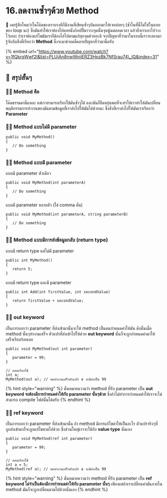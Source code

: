 # 16.ลดงานซ้ำๆด้วย Method

💬 เคยรู้สึกไหมว่าในโค๊ดของเราบางทีก็มีงานที่เขียนซ้ำๆกันออกมาให้เจอบ่อยๆ \(ซ้ำในที่นี้ไม่ใช่ในแบบของ loop นะ\) ซึ่งมันทำให้เราต้องไปคอยนั่งก๊อปปี้มาวางจุดนั้นจุดนู้นตลอดเวลา แล้วยิ่งเราเอาไปวางไว้เยอะ ถ้าเราต้องแก้ไขมันเราก็ต้องไล่ไปตามแก้ทุกจุดด้วยอะดิ จากปัญหาที่ว่ามาในรอบนี้เราจะลองมารู้จักกับสิ่งที่เรียกว่า **Method** ซึ่งจะมาช่วยคลี่คลายปัญหาที่ว่ามานี้ครับ

{% embed url="https://www.youtube.com/watch?v=1fQkrqWwf2I&list=PLUjAn8nwWnijERZ3HpzBk7NfSrau74\_lQ&index=31" %}

## 🎯 สรุปสั้นๆ

### 👨‍🚀 Method คือ

โค๊ดธรรมดานี่แหละ แต่เราสามารถเรียกใช้มันซ้ำๆได้ และมันก็ยืดหยุ่นพอที่จะทำให้เราทำให้มันเปลี่ยนพฤติกรรมการทำงานของมันตามข้อมูลที่เราส่งไปให้มันได้ด้วยนะ ซึ่งสิ่งที่เราส่งไปให้มันเราเรียกว่า **Parameter** 

### 👨‍🚀 Method แบบไม่มี parameter

```text
public void MyMethod()
{
   // Do something
}
```

### 👨‍🚀 Method แบบมี parameter

แบบมี parameter ตัวเดียว

```text
public void MyMethod(int parameterA)
{
   // Do something
}
```

แบบมี parameter หลายตัว \(ใช่ comma คั่น\)

```text
public void MyMethod(int parameterA, string parameterB)
{
   // Do something
}
```

### 👨‍🚀 Method แบบมีการส่งข้อมูลกลับ \(return type\)

แบบมี return type แต่ไม่มี parameter

```text
public int MyMethod()
{
   return 5;
}
```

แบบมี return type และมี parameter

```text
public int Add(int firstValue, int secondValue)
{
   return firstValue + secondValue;
}
```

### 👨‍🚀 out keyword

เป็นการบอกว่า parameter ที่ส่งเข้ามานั้นจะให้ method เป็นคนกำหนดค่าให้มัน ดังนั้นเมื่อ method นั้นๆทำงานเสร็จ ตัวแปรที่ส่งเข้าไปให้ด้วย **out keyword** นั้นก็จะถูกกำหนดค่ามาให้เสร็จเรียบร้อยเลย 

```text
public void MyMethod(out int parameter)
{
   parameter = 99;
}

// ตอนเรียกใช้
int a;
MyMethod(out a); // พอทำงานเสร็จตัวแปร a จะมีค่าเป็น 99
```

{% hint style="warning" %}
นั่นหมายความว่า method ที่รับ parameter เป็น **out keyword จะต้องมีการกำหนดค่าให้กับ parameter นั้นๆด้วย** ซึ่งถ้าไม่ทำการกำหนดค่าให้เราจะไม่สามารถ compile ไฟล์นั้นได้ครับ
{% endhint %}

### 👨‍🚀 ref keyword

เป็นการบอกว่า parameter ที่ส่งเข้ามานั้น ถ้า method มีการแก้ไขค่าให้เป็นอะไร ตัวแปรจริงๆที่ถูกส่งเข้ามาก็จะถูกแก้ไขตามไปด้วย ซึ่งส่วนใหญ่เราจะใช้กับ **value type** นั่นเอง

```text
public void MyMethod(ref int parameter)
{
   parameter = 99;
}

// ตอนเรียกใช้
int a = 5;
MyMethod(ref a); // พอทำงานเสร็จตัวแปร a จะมีค่าเป็น 99
```

{% hint style="warning" %}
นั่นหมายความว่า method ที่รับ parameter เป็น **ref keyword ไม่จำเป็นต้องมีการกำหนดค่าให้กับ parameter นั้นๆ** เพียงแต่ถ้าเราเปลี่ยนค่ามันภายใน method มันก็จะถูกเปลี่ยนตามไปด้วยนั่นเอง
{% endhint %}

